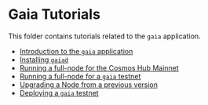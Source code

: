 <!--
order: false
parent:
  order: 3
-->

# Gaia Tutorials

This folder contains tutorials related to the `gaia` application.
<!-- markdown-link-check-disable -->

- [Introduction to the `gaia` application](../getting-started/what-is-gaia.md)
- [Installing `gaiad`](../getting-started/installation.md)
- [Running a full-node for the Cosmos Hub Mainnet](./join-mainnet.md)
- [Running a full-node for a `gaia` testnet](./join-testnet.md)
- [Upgrading a Node from a previous version](./upgrade-node.md)
- [Deploying a `gaia` testnet](./deploy-testnet.md)
<!-- markdown-link-check-enable -->
